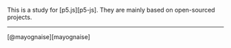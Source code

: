 <!-- title -->

This is a study for [p5.js][p5-js]. They are mainly based on open-sourced projects.

<!-- contents -->

---

[@mayognaise][mayognaise]

<!-- links -->
